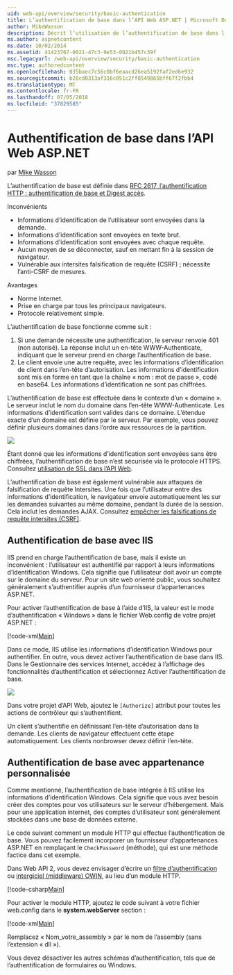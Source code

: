 ```yaml
---
uid: web-api/overview/security/basic-authentication
title: L’authentification de base dans l’API Web ASP.NET | Microsoft Docs
author: MikeWasson
description: Décrit l’utilisation de l’authentification de base dans l’API Web ASP.NET.
ms.author: aspnetcontent
ms.date: 10/02/2014
ms.assetid: 41423767-0021-47c3-9e53-0021b457c39f
msc.legacyurl: /web-api/overview/security/basic-authentication
msc.type: authoredcontent
ms.openlocfilehash: 035baec7c56c0bf6eaacd26ea5192faf2ed6e932
ms.sourcegitcommit: b28cd0313af316c051c2ff8549865bff67f2fbb4
ms.translationtype: MT
ms.contentlocale: fr-FR
ms.lasthandoff: 07/05/2018
ms.locfileid: "37829585"
---
```

<a name="basic-authentication-in-aspnet-web-api"></a>Authentification de base dans l’API Web ASP.NET
====================
par [Mike Wasson](https://github.com/MikeWasson)

L’authentification de base est définie dans [RFC 2617, l’authentification HTTP : authentification de base et Digest accès](http://www.ietf.org/rfc/rfc2617.txt).

Inconvénients

- Informations d’identification de l’utilisateur sont envoyées dans la demande.
- Informations d’identification sont envoyées en texte brut.
- Informations d’identification sont envoyées avec chaque requête.
- Aucun moyen de se déconnecter, sauf en mettant fin à la session de navigateur.
- Vulnérable aux intersites falsification de requête (CSRF) ; nécessite l’anti-CSRF de mesures.

Avantages

- Norme Internet.
- Prise en charge par tous les principaux navigateurs.
- Protocole relativement simple.

L’authentification de base fonctionne comme suit :

1. Si une demande nécessite une authentification, le serveur renvoie 401 (non autorisé). La réponse inclut un en-tête WWW-Authenticate, indiquant que le serveur prend en charge l’authentification de base.
2. Le client envoie une autre requête, avec les informations d’identification de client dans l’en-tête d’autorisation. Les informations d’identification sont mis en forme en tant que la chaîne « nom : mot de passe », codé en base64. Les informations d’identification ne sont pas chiffrées.

L’authentification de base est effectuée dans le contexte d’un « domaine ». Le serveur inclut le nom du domaine dans l’en-tête WWW-Authenticate. Les informations d’identification sont valides dans ce domaine. L’étendue exacte d’un domaine est définie par le serveur. Par exemple, vous pouvez définir plusieurs domaines dans l’ordre aux ressources de la partition.

![](basic-authentication/_static/image1.png)

Étant donné que les informations d’identification sont envoyées sans être chiffrées, l’authentification de base n’est sécurisée via le protocole HTTPS. Consultez [utilisation de SSL dans l’API Web](working-with-ssl-in-web-api.md).

L’authentification de base est également vulnérable aux attaques de falsification de requête Intersites. Une fois que l’utilisateur entre des informations d’identification, le navigateur envoie automatiquement les sur les demandes suivantes au même domaine, pendant la durée de la session. Cela inclut les demandes AJAX. Consultez [empêcher les falsifications de requête intersites (CSRF)](preventing-cross-site-request-forgery-csrf-attacks.md).

## <a name="basic-authentication-with-iis"></a>Authentification de base avec IIS

IIS prend en charge l’authentification de base, mais il existe un inconvénient : l’utilisateur est authentifié par rapport à leurs informations d’identification Windows. Cela signifie que l’utilisateur doit avoir un compte sur le domaine du serveur. Pour un site web orienté public, vous souhaitez généralement s’authentifier auprès d’un fournisseur d’appartenances ASP.NET.

Pour activer l’authentification de base à l’aide d’IIS, la valeur est le mode d’authentification « Windows » dans le fichier Web.config de votre projet ASP.NET :

[!code-xml[Main](basic-authentication/samples/sample1.xml)]

Dans ce mode, IIS utilise les informations d’identification Windows pour authentifier. En outre, vous devez activer l’authentification de base dans IIS. Dans le Gestionnaire des services Internet, accédez à l’affichage des fonctionnalités d’authentification et sélectionnez Activer l’authentification de base.

![](basic-authentication/_static/image2.png)

Dans votre projet d’API Web, ajoutez le `[Authorize]` attribut pour toutes les actions de contrôleur qui s’authentifient.

Un client s’authentifie en définissant l’en-tête d’autorisation dans la demande. Les clients de navigateur effectuent cette étape automatiquement. Les clients nonbrowser devez définir l’en-tête.

## <a name="basic-authentication-with-custom-membership"></a>Authentification de base avec appartenance personnalisée

Comme mentionné, l’authentification de base intégrée à IIS utilise les informations d’identification Windows. Cela signifie que vous avez besoin créer des comptes pour vos utilisateurs sur le serveur d’hébergement. Mais pour une application internet, des comptes d’utilisateur sont généralement stockées dans une base de données externe.

Le code suivant comment un module HTTP qui effectue l’authentification de base. Vous pouvez facilement incorporer un fournisseur d’appartenances ASP.NET en remplaçant le `CheckPassword` (méthode), qui est une méthode factice dans cet exemple.

Dans Web API 2, vous devez envisager d’écrire un [filtre d’authentification](authentication-filters.md) ou [intergiciel (middleware) OWIN](../../../aspnet/overview/owin-and-katana/index.md), au lieu d’un module HTTP.

[!code-csharp[Main](basic-authentication/samples/sample2.cs)]

Pour activer le module HTTP, ajoutez le code suivant à votre fichier web.config dans le **system.webServer** section :

[!code-xml[Main](basic-authentication/samples/sample3.xml?highlight=4)]

Remplacez « Nom_votre_assembly » par le nom de l’assembly (sans l’extension « dll »).

Vous devez désactiver les autres schémas d’authentification, tels que de l’authentification de formulaires ou Windows.

